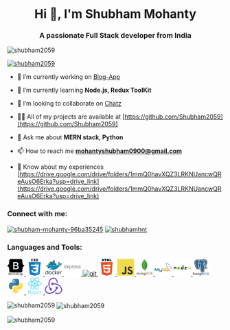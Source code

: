 <h1 align="center">Hi 👋, I'm Shubham Mohanty</h1>
<h3 align="center">A passionate Full Stack developer from India</h3>

<p align="left"> <img src="https://komarev.com/ghpvc/?username=shubham2059&label=Profile%20views&color=0e75b6&style=flat" alt="shubham2059" /> </p>

<p align="left"> <a href="https://github.com/ryo-ma/github-profile-trophy"><img src="https://github-profile-trophy.vercel.app/?username=shubham2059" alt="shubham2059" /></a> </p>

- 🔭 I’m currently working on [Blog-App](https://github.com/Shubham2059/Blog-App.git)

- 🌱 I’m currently learning **Node.js, Redux ToolKit**

- 👯 I’m looking to collaborate on [Chatz](https://github.com/Shubham2059/Chatz.git)

- 👨‍💻 All of my projects are available at [https://github.com/Shubham2059](https://github.com/Shubham2059)

- 💬 Ask me about **MERN stack, Python**

- 📫 How to reach me **mohantyshubham0900@gmail.com**

- 📄 Know about my experiences [https://drive.google.com/drive/folders/1mmQ0havXQZ3LRKNUancwQReAusO6Erka?usp=drive_link](https://drive.google.com/drive/folders/1mmQ0havXQZ3LRKNUancwQReAusO6Erka?usp=drive_link)

<h3 align="left">Connect with me:</h3>
<p align="left">
<a href="https://linkedin.com/in/shubham-mohanty-96ba35245" target="blank"><img align="center" src="https://raw.githubusercontent.com/rahuldkjain/github-profile-readme-generator/master/src/images/icons/Social/linked-in-alt.svg" alt="shubham-mohanty-96ba35245" height="30" width="40" /></a>
<a href="https://www.leetcode.com/shubhamhnt" target="blank"><img align="center" src="https://raw.githubusercontent.com/rahuldkjain/github-profile-readme-generator/master/src/images/icons/Social/leet-code.svg" alt="shubhamhnt" height="30" width="40" /></a>
</p>

<h3 align="left">Languages and Tools:</h3>
<p align="left"> <a href="https://getbootstrap.com" target="_blank" rel="noreferrer"> <img src="https://raw.githubusercontent.com/devicons/devicon/master/icons/bootstrap/bootstrap-plain-wordmark.svg" alt="bootstrap" width="40" height="40"/> </a> <a href="https://www.w3schools.com/css/" target="_blank" rel="noreferrer"> <img src="https://raw.githubusercontent.com/devicons/devicon/master/icons/css3/css3-original-wordmark.svg" alt="css3" width="40" height="40"/> </a> <a href="https://www.docker.com/" target="_blank" rel="noreferrer"> <img src="https://raw.githubusercontent.com/devicons/devicon/master/icons/docker/docker-original-wordmark.svg" alt="docker" width="40" height="40"/> </a> <a href="https://expressjs.com" target="_blank" rel="noreferrer"> <img src="https://raw.githubusercontent.com/devicons/devicon/master/icons/express/express-original-wordmark.svg" alt="express" width="40" height="40"/> </a> <a href="https://git-scm.com/" target="_blank" rel="noreferrer"> <img src="https://www.vectorlogo.zone/logos/git-scm/git-scm-icon.svg" alt="git" width="40" height="40"/> </a> <a href="https://www.w3.org/html/" target="_blank" rel="noreferrer"> <img src="https://raw.githubusercontent.com/devicons/devicon/master/icons/html5/html5-original-wordmark.svg" alt="html5" width="40" height="40"/> </a> <a href="https://developer.mozilla.org/en-US/docs/Web/JavaScript" target="_blank" rel="noreferrer"> <img src="https://raw.githubusercontent.com/devicons/devicon/master/icons/javascript/javascript-original.svg" alt="javascript" width="40" height="40"/> </a> <a href="https://www.mongodb.com/" target="_blank" rel="noreferrer"> <img src="https://raw.githubusercontent.com/devicons/devicon/master/icons/mongodb/mongodb-original-wordmark.svg" alt="mongodb" width="40" height="40"/> </a> <a href="https://www.mysql.com/" target="_blank" rel="noreferrer"> <img src="https://raw.githubusercontent.com/devicons/devicon/master/icons/mysql/mysql-original-wordmark.svg" alt="mysql" width="40" height="40"/> </a> <a href="https://nodejs.org" target="_blank" rel="noreferrer"> <img src="https://raw.githubusercontent.com/devicons/devicon/master/icons/nodejs/nodejs-original-wordmark.svg" alt="nodejs" width="40" height="40"/> </a> <a href="https://www.postgresql.org" target="_blank" rel="noreferrer"> <img src="https://raw.githubusercontent.com/devicons/devicon/master/icons/postgresql/postgresql-original-wordmark.svg" alt="postgresql" width="40" height="40"/> </a> <a href="https://www.python.org" target="_blank" rel="noreferrer"> <img src="https://raw.githubusercontent.com/devicons/devicon/master/icons/python/python-original.svg" alt="python" width="40" height="40"/> </a> <a href="https://reactjs.org/" target="_blank" rel="noreferrer"> <img src="https://raw.githubusercontent.com/devicons/devicon/master/icons/react/react-original-wordmark.svg" alt="react" width="40" height="40"/> </a> <a href="https://redux.js.org" target="_blank" rel="noreferrer"> <img src="https://raw.githubusercontent.com/devicons/devicon/master/icons/redux/redux-original.svg" alt="redux" width="40" height="40"/> </a> </p>

<p><img align="left" src="https://github-readme-stats.vercel.app/api/top-langs?username=shubham2059&show_icons=true&locale=en&layout=compact" alt="shubham2059" /></p>

<p>&nbsp;<img align="center" src="https://github-readme-stats.vercel.app/api?username=shubham2059&show_icons=true&locale=en" alt="shubham2059" /></p>

<p><img align="center" src="https://github-readme-streak-stats.herokuapp.com/?user=shubham2059&" alt="shubham2059" /></p>
